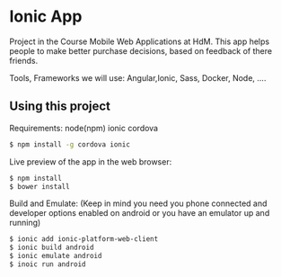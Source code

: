 Ionic App
=====================

Project in the Course Mobile Web Applications at HdM.
This app helps people to make better purchase decisions, based on feedback of there friends.

Tools, Frameworks we will use: Angular,Ionic, Sass, Docker, Node, ....

## Using this project

Requirements:
node(npm)
ionic
cordova
```bash
$ npm install -g cordova ionic
```


Live preview of the app in the web browser:
```bash
$ npm install
$ bower install
```



Build and Emulate:
(Keep in mind you need you phone connected and developer options enabled on android or you have an emulator up and running)

```bash 
$ ionic add ionic-platform-web-client  
$ ionic build android
$ ionic emulate android
$ inoic run android
```
